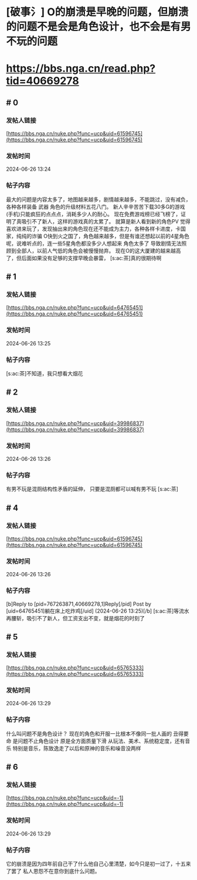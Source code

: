 # [破事氵] O的崩溃是早晚的问题，但崩溃的问题不是会是角色设计，也不会是有男不玩的问题
# https://bbs.nga.cn/read.php?tid=40669278

## \# 0
### 发帖人链接
[https://bbs.nga.cn/nuke.php?func=ucp&uid=61596745](https://bbs.nga.cn/nuke.php?func=ucp&uid=61596745)
### 发帖时间
2024-06-26 13:24
### 帖子内容
最大的问题是内容太多了，地图越来越多，剧情越来越多，不能跳过，没有减负，各种各样装备 武器 角色的升级材料五花八门。
新人辛辛苦苦下载30多G的游戏(手机)只能疯狂的点点点，消耗多少人的耐心。
现在免费游戏榜已经飞榜了，证明了真吸引不了新人，这样的游戏真的太累了。
就算是新人看到新的角色PV 觉得喜欢进来玩了，发现抽出来的角色现在还不能成为主力，各种各样卡进度，卡国家，纯纯的诈骗
O快到火之国了，角色越来越多，但是有谁还想起以前的4星角色呢，说难听点的，连一些5星角色都没多少人想起来 角色太多了 导致剧情无法照顾到全部人，以前人气低的角色会被慢慢抛弃。
现在O的这大厦建的越来越高了，但后面如果没有足够的支撑早晚会暴雷，
[s:ac:茶]真的很期待啊
## \# 1
### 发帖人链接
[https://bbs.nga.cn/nuke.php?func=ucp&uid=64765451](https://bbs.nga.cn/nuke.php?func=ucp&uid=64765451)
### 发帖时间
2024-06-26 13:25
### 帖子内容
[s:ac:茶]不知道，我只想看大烟花
## \# 2
### 发帖人链接
[https://bbs.nga.cn/nuke.php?func=ucp&uid=39986837](https://bbs.nga.cn/nuke.php?func=ucp&uid=39986837)
### 发帖时间
2024-06-26 13:26
### 帖子内容
有男不玩是混厕结构性矛盾的延伸，
只要是混厕都可以喊有男不玩
[s:ac:茶]
## \# 4
### 发帖人链接
[https://bbs.nga.cn/nuke.php?func=ucp&uid=61596745](https://bbs.nga.cn/nuke.php?func=ucp&uid=61596745)
### 发帖时间
2024-06-26 13:26
### 帖子内容
[b]Reply to [pid=767263871,40669278,1]Reply[/pid] Post by [uid=64765451]躺在床上吃炸鸡[/uid] (2024-06-26 13:25)[/b]
[s:ac:茶]等流水再腰斩，吸引不了新人，但工资支出不变，就是烟花的时刻了
## \# 5
### 发帖人链接
[https://bbs.nga.cn/nuke.php?func=ucp&uid=65765333](https://bbs.nga.cn/nuke.php?func=ucp&uid=65765333)
### 发帖时间
2024-06-26 13:29
### 帖子内容
什么叫问题不是角色设计？
现在的角色和开服一比根本不像同一批人画的
丑得要命
是问题不止角色设计
原是全方面质量下滑
从玩法、美术、系统稳定度，还有音乐
特别是音乐，陈致逸走了以后和原神的音乐和噪音没两样
## \# 6
### 发帖人链接
[https://bbs.nga.cn/nuke.php?func=ucp&uid=-1](https://bbs.nga.cn/nuke.php?func=ucp&uid=-1)
### 发帖时间
2024-06-26 13:29
### 帖子内容
它的崩溃是因为四年前自己干了什么他自己心里清楚，如今只是初一过了，十五来了罢了
私人恩怨不在意你到底什么问题。
